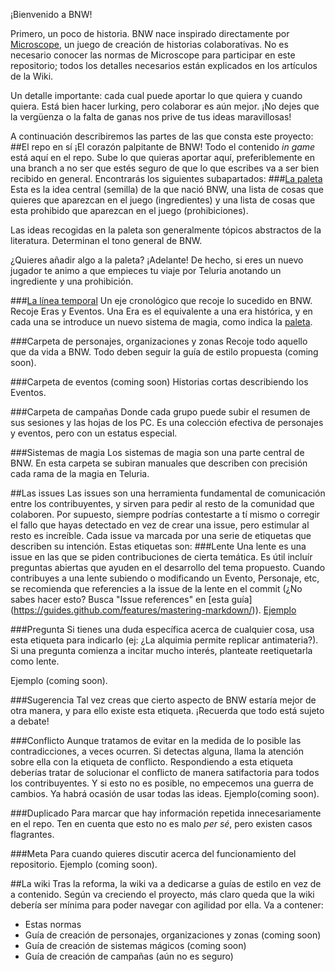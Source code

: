 ¡Bienvenido a BNW!

Primero, un poco de historia. BNW nace inspirado directamente por [Microscope](http://www.lamemage.com/microscope/), un juego de creación de historias colaborativas. No es necesario conocer las normas de Microscope para participar en este repositorio; todos los detalles necesarios están explicados en los artículos de la Wiki.

Un detalle importante: cada cual puede aportar lo que quiera y cuando quiera. Está bien hacer lurking, pero colaborar es aún mejor. ¡No dejes que la vergüenza o la falta de ganas nos prive de tus ideas maravillosas!

A continuación describiremos las partes de las que consta este proyecto:
##El repo en sí
¡El corazón palpitante de BNW! Todo el contenido *in game* está aquí en el repo. Sube lo que quieras aportar aquí, preferiblemente en una branch a no ser que estés seguro de que lo que escribes va a ser bien recibido en general. Encontrarás los siguientes subapartados:
###[La paleta](https://github.com/Jsevillamol/Brave-New-World/blob/master/Paleta.md)
Esta es la idea central (semilla) de la que nació BNW, una lista de cosas que quieres que aparezcan en el juego (ingredientes) y una lista de cosas que esta prohibido que aparezcan en el juego (prohibiciones).

Las ideas recogidas en la paleta son generalmente tópicos abstractos de la literatura. Determinan el tono general de BNW.

¿Quieres añadir algo a la paleta? ¡Adelante! De hecho, si eres un nuevo jugador te animo a que empieces tu viaje por Teluria anotando un ingrediente y una prohibición.

###[La línea temporal](https://github.com/Jsevillamol/Brave-New-World/blob/master/Brave%20New%20World.md)
Un eje cronológico que recoje lo sucedido en BNW. Recoje Eras y Eventos. Una Era es el equivalente a una era histórica, y en cada una se introduce un nuevo sistema de magia, como indica la [paleta](https://github.com/Jsevillamol/Brave-New-World/blob/master/Paleta.md).

###Carpeta de personajes, organizaciones y zonas
Recoje todo aquello que da vida a BNW. Todo deben seguir la guía de estilo propuesta (coming soon).

###Carpeta de eventos (coming soon)
Historias cortas describiendo los Eventos.

###Carpeta de campañas
Donde cada grupo puede subir el resumen de sus sesiones y las hojas de los PC. Es una colección efectiva de personajes y eventos, pero con un estatus especial.

###Sistemas de magia
Los sistemas de magia son una parte central de BNW. En esta carpeta se subiran manuales que describen con precisión cada rama de la magia en Teluria.

##Las issues
Las issues son una herramienta fundamental de comunicación entre los contribuyentes, y sirven para pedir al resto de la comunidad que colaboren. Por supuesto, siempre podrías contestarte a tí mismo o corregir el fallo que hayas detectado en vez de crear una issue, pero estimular al resto es increíble. Cada issue va marcada por una serie de etiquetas que describen su intención. Estas etiquetas son:
###Lente
Una lente es una issue en las que se piden contribuciones de cierta temática. Es útil incluír preguntas abiertas que ayuden en el desarrollo del tema propuesto. Cuando contribuyes a una lente subiendo o modificando un Evento, Personaje, etc, se recomienda que referencies a la issue de la lente en el commit (¿No sabes hacer esto? Busca "Issue references" en [esta guía] (https://guides.github.com/features/mastering-markdown/)).
[Ejemplo](https://github.com/Jsevillamol/Brave-New-World/issues/1)

###Pregunta
Si tienes una duda específica acerca de cualquier cosa, usa esta etiqueta para indicarlo (ej: ¿La alquimia permite replicar antimateria?). Si una pregunta comienza a incitar mucho interés, planteate reetiquetarla como lente. 

Ejemplo (coming soon).

###Sugerencia
Tal vez creas que cierto aspecto de BNW estaría mejor de otra manera, y para ello existe esta etiqueta. ¡Recuerda que todo está sujeto a debate!

###Conflicto
Aunque tratamos de evitar en la medida de lo posible las contradicciones, a veces ocurren. Si detectas alguna, llama la atención sobre ella con la etiqueta de conflicto. Respondiendo a esta etiqueta deberías tratar de solucionar el conflicto de manera satifactoria para todos los contribuyentes. Y si esto no es posible, no empecemos una guerra de cambios. Ya habrá ocasión de usar todas las ideas. 
Ejemplo(coming soon).

###Duplicado
Para marcar que hay información repetida innecesariamente en el repo. Ten en cuenta que esto no es malo *per sé*, pero existen casos flagrantes.

###Meta
Para cuando quieres discutir acerca del funcionamiento del repositorio.
Ejemplo (coming soon).

##La wiki
Tras la reforma, la wiki va a dedicarse a guías de estilo en vez de a contenido. Según va creciendo el proyecto, más claro queda que la wiki debería ser mínima para poder navegar con agilidad por ella.
Va a contener:
* Estas normas
* Guía de creación de personajes, organizaciones y zonas (coming soon)
* Guía de creación de sistemas mágicos (coming soon)
* Guía de creación de campañas (aún no es seguro)
